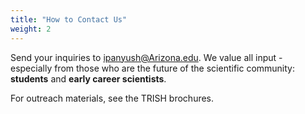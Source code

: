 ```yaml
---
title: "How to Contact Us"
weight: 2
---
```


Send your inquiries to <ipanyush@Arizona.edu>. We value all input -
especially from those who are the future of the scientific
community: **students** and **early career scientists**.

For outreach materials,
see the TRISH brochures.
